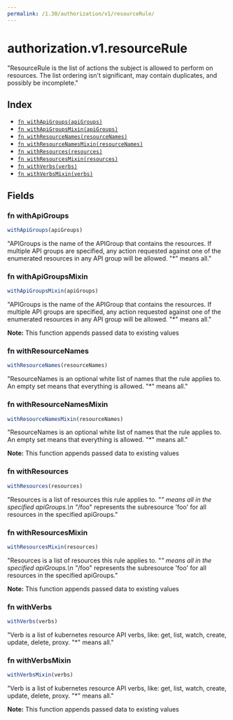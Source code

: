 ```yaml
---
permalink: /1.30/authorization/v1/resourceRule/
---
```


# authorization.v1.resourceRule

"ResourceRule is the list of actions the subject is allowed to perform on resources. The list ordering isn't significant, may contain duplicates, and possibly be incomplete."

## Index

* [`fn withApiGroups(apiGroups)`](#fn-withapigroups)
* [`fn withApiGroupsMixin(apiGroups)`](#fn-withapigroupsmixin)
* [`fn withResourceNames(resourceNames)`](#fn-withresourcenames)
* [`fn withResourceNamesMixin(resourceNames)`](#fn-withresourcenamesmixin)
* [`fn withResources(resources)`](#fn-withresources)
* [`fn withResourcesMixin(resources)`](#fn-withresourcesmixin)
* [`fn withVerbs(verbs)`](#fn-withverbs)
* [`fn withVerbsMixin(verbs)`](#fn-withverbsmixin)

## Fields

### fn withApiGroups

```ts
withApiGroups(apiGroups)
```

"APIGroups is the name of the APIGroup that contains the resources.  If multiple API groups are specified, any action requested against one of the enumerated resources in any API group will be allowed.  \"*\" means all."

### fn withApiGroupsMixin

```ts
withApiGroupsMixin(apiGroups)
```

"APIGroups is the name of the APIGroup that contains the resources.  If multiple API groups are specified, any action requested against one of the enumerated resources in any API group will be allowed.  \"*\" means all."

**Note:** This function appends passed data to existing values

### fn withResourceNames

```ts
withResourceNames(resourceNames)
```

"ResourceNames is an optional white list of names that the rule applies to.  An empty set means that everything is allowed.  \"*\" means all."

### fn withResourceNamesMixin

```ts
withResourceNamesMixin(resourceNames)
```

"ResourceNames is an optional white list of names that the rule applies to.  An empty set means that everything is allowed.  \"*\" means all."

**Note:** This function appends passed data to existing values

### fn withResources

```ts
withResources(resources)
```

"Resources is a list of resources this rule applies to.  \"*\" means all in the specified apiGroups.\n \"*/foo\" represents the subresource 'foo' for all resources in the specified apiGroups."

### fn withResourcesMixin

```ts
withResourcesMixin(resources)
```

"Resources is a list of resources this rule applies to.  \"*\" means all in the specified apiGroups.\n \"*/foo\" represents the subresource 'foo' for all resources in the specified apiGroups."

**Note:** This function appends passed data to existing values

### fn withVerbs

```ts
withVerbs(verbs)
```

"Verb is a list of kubernetes resource API verbs, like: get, list, watch, create, update, delete, proxy.  \"*\" means all."

### fn withVerbsMixin

```ts
withVerbsMixin(verbs)
```

"Verb is a list of kubernetes resource API verbs, like: get, list, watch, create, update, delete, proxy.  \"*\" means all."

**Note:** This function appends passed data to existing values